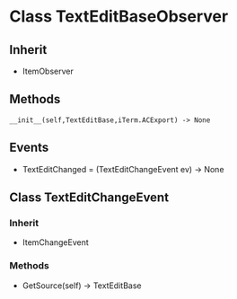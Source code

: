 # Class TextEditBaseObserver

## Inherit

* ItemObserver

## Methods
```
__init__(self,TextEditBase,iTerm.ACExport) -> None
```

## Events

* TextEditChanged = (TextEditChangeEvent ev) -> None

## Class TextEditChangeEvent

### Inherit

* ItemChangeEvent

### Methods

* GetSource(self) -> TextEditBase
